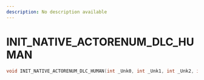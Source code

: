 ```yaml
---
description: No description available 
---
```


# INIT_NATIVE_ACTORENUM_DLC_HUMAN

```cpp
void INIT_NATIVE_ACTORENUM_DLC_HUMAN(int _Unk0, int _Unk1, int _Unk2, int _Unk3);
```